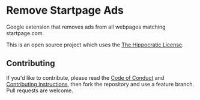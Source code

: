 # Remove Startpage Ads

Google extension that removes ads from all webpages matching startpage.com.

This is an open source project which uses the [The Hippocratic License][license].

## Contributing

If you'd like to contribute, please read the [Code of Conduct][code-of-conduct] and [Contributing instructions][contributing], then fork the repository and use a feature branch. Pull requests are welcome.

[license]: https://firstdonoharm.dev/
[code-of-conduct]: CODE_OF_CONDUCT.md
[contributing]: CONTRIBUTING.md